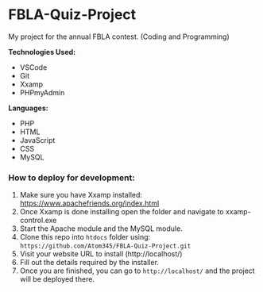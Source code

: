# FBLA-Quiz-Project
My project for the annual FBLA contest. (Coding and Programming)

**Technologies Used:**
- VSCode
- Git
- Xxamp
- PHPmyAdmin

**Languages:**
- PHP
- HTML
- JavaScript
- CSS
- MySQL

<h3>How to deploy for development:</h3>

1. Make sure you have Xxamp installed: https://www.apachefriends.org/index.html
2. Once Xxamp is done installing open the folder and navigate to xxamp-control.exe
3. Start the Apache module and the MySQL module.
4. Clone this repo into `htdocs` folder using: `https://github.com/Atom345/FBLA-Quiz-Project.git`
5. Visit your website URL to install (http://localhost/)
6. Fill out the details required by the installer.
7. Once you are finished, you can go to `http://localhost/` and the project will be deployed there.